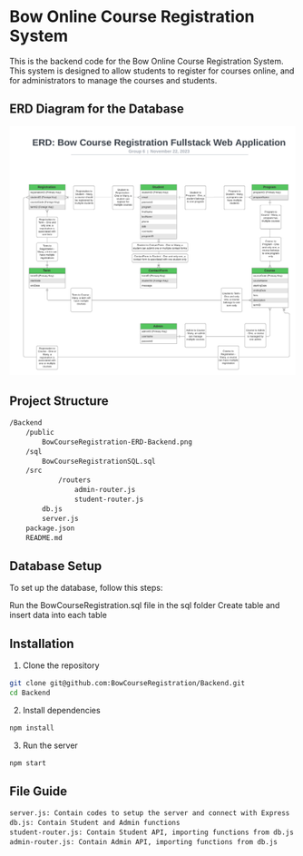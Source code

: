 # Bow Online Course Registration System

This is the backend code for the Bow Online Course Registration System. This system is designed to allow students to register for courses online, and for administrators to manage the courses and students.

## ERD Diagram for the Database

![Bow Course Registration System ERD](public/BowRegistrationCourse-ERD-Backend.png)

## Project Structure
```bash
/Backend
    /public
        BowCourseRegistration-ERD-Backend.png 
    /sql
        BowCourseRegistrationSQL.sql
    /src
            /routers
                admin-router.js
                student-router.js
        db.js
        server.js
    package.json
    README.md
```

## Database Setup

To set up the database, follow this steps:

Run the BowCourseRegistration.sql file in the sql folder
Create table and insert data into each table

## Installation

1. Clone the repository

```bash
git clone git@github.com:BowCourseRegistration/Backend.git
cd Backend
```

2. Install dependencies

```bash
npm install
```

3. Run the server

```bash
npm start
```

## File Guide

```bash
server.js: Contain codes to setup the server and connect with Express
db.js: Contain Student and Admin functions
student-router.js: Contain Student API, importing functions from db.js
admin-router.js: Contain Admin API, importing functions from db.js
```




